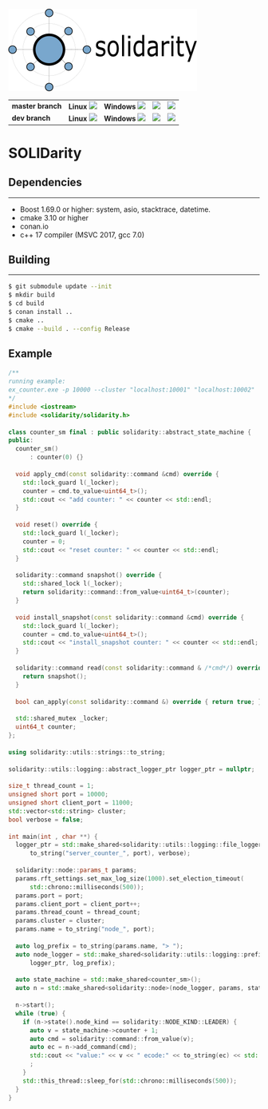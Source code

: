 <p align="left"><img src="artwork/logo.small.png"></p>
<b>
<table>
    <tr>
        <td>
            master branch
        </td>
        <td>
            Linux <a href="https://travis-ci.org/lysevi/solidarity"><img src="https://travis-ci.org/lysevi/solidarity.svg?branch=master"></a>
        </td>
        <td>
            Windows <a href="https://ci.appveyor.com/project/lysevi/solidarity/branch/master"><img src="https://ci.appveyor.com/api/projects/status/xir9ui0vtu9806aq/branch/master?svg=true"></a>
        </td>
        <td>
            <a href="https://coveralls.io/github/lysevi/solidarity?branch=master"><img src="https://coveralls.io/repos/github/lysevi/solidarity/badge.svg?branch=master"></a>
        </td>
        <td>
            <a href="https://codecov.io/gh/lysevi/solidarity"><img src="https://codecov.io/gh/lysevi/solidarity/branch/master/graph/badge.svg"></a>
        </td>
    </tr>
    <tr>
        <td>
            dev branch
        </td>
        <td>
            Linux <a href="https://travis-ci.org/lysevi/solidarity"><img src="https://travis-ci.org/lysevi/solidarity.svg?branch=dev"></a>
        </td>
        <td>
            Windows <a href="https://ci.appveyor.com/project/lysevi/solidarity/branch/dev"><img src="https://ci.appveyor.com/api/projects/status/xir9ui0vtu9806aq/branch/dev?svg=true"></a>
        </td>
        <td>
            <a href="https://coveralls.io/github/lysevi/solidarity?branch=dev"><img src="https://coveralls.io/repos/github/lysevi/solidarity/badge.svg?branch=dev"></a>
        </td>
        <td>
            <a href="https://codecov.io/gh/lysevi/solidarity"><img src="https://codecov.io/gh/lysevi/solidarity/branch/master/graph/badge.svg"></a>
        </td>
    </tr>
</table>
</b>

# SOLIDarity 

## Dependencies
---
* Boost 1.69.0 or higher: system, asio, stacktrace, datetime.
* cmake 3.10 or higher
* conan.io 
* c++ 17 compiler (MSVC 2017, gcc 7.0)

## Building
---
```sh
$ git submodule update --init 
$ mkdir build
$ cd build
$ conan install ..
$ cmake ..
$ cmake --build . --config Release 
```
## Example
```C++
/**
running example:
ex_counter.exe -p 10000 --cluster "localhost:10001" "localhost:10002"
*/
#include <iostream>
#include <solidarity/solidarity.h>

class counter_sm final : public solidarity::abstract_state_machine {
public:
  counter_sm()
      : counter(0) {}

  void apply_cmd(const solidarity::command &cmd) override {
    std::lock_guard l(_locker);
    counter = cmd.to_value<uint64_t>();
    std::cout << "add counter: " << counter << std::endl;
  }

  void reset() override {
    std::lock_guard l(_locker);
    counter = 0;
    std::cout << "reset counter: " << counter << std::endl;
  }

  solidarity::command snapshot() override {
    std::shared_lock l(_locker);
    return solidarity::command::from_value<uint64_t>(counter);
  }

  void install_snapshot(const solidarity::command &cmd) override {
    std::lock_guard l(_locker);
    counter = cmd.to_value<uint64_t>();
    std::cout << "install_snapshot counter: " << counter << std::endl;
  }

  solidarity::command read(const solidarity::command & /*cmd*/) override {
    return snapshot();
  }

  bool can_apply(const solidarity::command &) override { return true; }

  std::shared_mutex _locker;
  uint64_t counter;
};

using solidarity::utils::strings::to_string;

solidarity::utils::logging::abstract_logger_ptr logger_ptr = nullptr;

size_t thread_count = 1;
unsigned short port = 10000;
unsigned short client_port = 11000;
std::vector<std::string> cluster;
bool verbose = false;

int main(int , char **) {
  logger_ptr = std::make_shared<solidarity::utils::logging::file_logger>(
      to_string("server_counter_", port), verbose);

  solidarity::node::params_t params;
  params.rft_settings.set_max_log_size(1000).set_election_timeout(
      std::chrono::milliseconds(500));
  params.port = port;
  params.client_port = client_port++;
  params.thread_count = thread_count;
  params.cluster = cluster;
  params.name = to_string("node_", port);

  auto log_prefix = to_string(params.name, "> ");
  auto node_logger = std::make_shared<solidarity::utils::logging::prefix_logger>(
      logger_ptr, log_prefix);

  auto state_machine = std::make_shared<counter_sm>();
  auto n = std::make_shared<solidarity::node>(node_logger, params, state_machine.get());

  n->start();
  while (true) {
    if (n->state().node_kind == solidarity::NODE_KIND::LEADER) {
      auto v = state_machine->counter + 1;
      auto cmd = solidarity::command::from_value(v);
      auto ec = n->add_command(cmd);
      std::cout << "value:" << v << " ecode:" << to_string(ec) << std::endl;
      ;
    }
    std::this_thread::sleep_for(std::chrono::milliseconds(500));
  }
}
```
